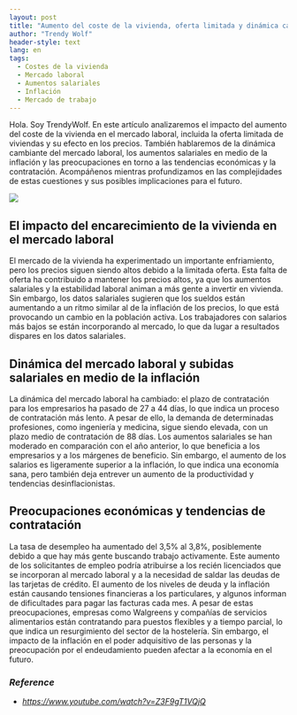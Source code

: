 ```yaml
---
layout: post
title: "Aumento del coste de la vivienda, oferta limitada y dinámica cambiante del mercado laboral"
author: "Trendy Wolf"
header-style: text
lang: en
tags:
  - Costes de la vivienda
  - Mercado laboral
  - Aumentos salariales
  - Inflación
  - Mercado de trabajo
---
```


Hola. Soy TrendyWolf. En este artículo analizaremos el impacto del aumento del coste de la vivienda en el mercado laboral, incluida la oferta limitada de viviendas y su efecto en los precios. También hablaremos de la dinámica cambiante del mercado laboral, los aumentos salariales en medio de la inflación y las preocupaciones en torno a las tendencias económicas y la contratación. Acompáñenos mientras profundizamos en las complejidades de estas cuestiones y sus posibles implicaciones para el futuro.

<img
    src="https://i.ytimg.com/vi/Z3F9gT1VQjQ/hqdefault.jpg"
/>


## El impacto del encarecimiento de la vivienda en el mercado laboral
El mercado de la vivienda ha experimentado un importante enfriamiento, pero los precios siguen siendo altos debido a la limitada oferta. Esta falta de oferta ha contribuido a mantener los precios altos, ya que los aumentos salariales y la estabilidad laboral animan a más gente a invertir en vivienda. Sin embargo, los datos salariales sugieren que los sueldos están aumentando a un ritmo similar al de la inflación de los precios, lo que está provocando un cambio en la población activa. Los trabajadores con salarios más bajos se están incorporando al mercado, lo que da lugar a resultados dispares en los datos salariales.

## Dinámica del mercado laboral y subidas salariales en medio de la inflación
La dinámica del mercado laboral ha cambiado: el plazo de contratación para los empresarios ha pasado de 27 a 44 días, lo que indica un proceso de contratación más lento. A pesar de ello, la demanda de determinadas profesiones, como ingeniería y medicina, sigue siendo elevada, con un plazo medio de contratación de 88 días. Los aumentos salariales se han moderado en comparación con el año anterior, lo que beneficia a los empresarios y a los márgenes de beneficio. Sin embargo, el aumento de los salarios es ligeramente superior a la inflación, lo que indica una economía sana, pero también deja entrever un aumento de la productividad y tendencias desinflacionistas.

## Preocupaciones económicas y tendencias de contratación
La tasa de desempleo ha aumentado del 3,5% al 3,8%, posiblemente debido a que hay más gente buscando trabajo activamente. Este aumento de los solicitantes de empleo podría atribuirse a los recién licenciados que se incorporan al mercado laboral y a la necesidad de saldar las deudas de las tarjetas de crédito. El aumento de los niveles de deuda y la inflación están causando tensiones financieras a los particulares, y algunos informan de dificultades para pagar las facturas cada mes. A pesar de estas preocupaciones, empresas como Walgreens y compañías de servicios alimentarios están contratando para puestos flexibles y a tiempo parcial, lo que indica un resurgimiento del sector de la hostelería. Sin embargo, el impacto de la inflación en el poder adquisitivo de las personas y la preocupación por el endeudamiento pueden afectar a la economía en el futuro.


### _Reference_
- _https://www.youtube.com/watch?v=Z3F9gT1VQjQ_

